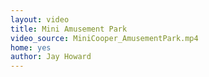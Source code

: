 ```yaml
---
layout: video
title: Mini Amusement Park
video_source: MiniCooper_AmusementPark.mp4
home: yes
author: Jay Howard
---
```


